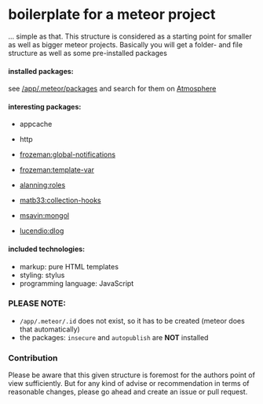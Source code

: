 boilerplate for a meteor project
================================

... simple as that. This structure is considered as a starting point for smaller as well as bigger
meteor projects. Basically you will get a folder- and file structure as well as some pre-installed
packages



#### installed packages:

see [/app/.meteor/packages](app/.meteor/packages) and search for them on [Atmosphere](https://atmospherejs.com/)


#### interesting packages:

+   appcache
+   http
+   [frozeman:global-notifications](https://atmospherejs.com/frozeman/global-notifications)
+   [frozeman:template-var](https://atmospherejs.com/frozeman/template-var)
+   [alanning:roles](https://atmospherejs.com/alanning/roles)
+   [matb33:collection-hooks](https://atmospherejs.com/matb33/collection-hooks)

+   [msavin:mongol](https://atmospherejs.com/msavin/mongol)
+   [lucendio:dlog](https://atmospherejs.com/lucendio/dlog)


#### included technologies:

+   markup: pure HTML templates
+   styling: stylus
+   programming language: JavaScript


### PLEASE NOTE:

+   ``/app/.meteor/.id`` does not exist, so it has to be created (meteor does that automatically)
+   the packages: ``insecure`` and ``autopublish`` are __NOT__ installed


### Contribution

Please be aware that this given structure is foremost for the authors point of view sufficiently.
But for any kind of advise or recommendation in terms of reasonable changes, please go ahead and
create an issue or pull request.